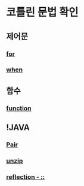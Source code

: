 # 코틀린 문법 확인

## 제어문
### [for](https://kotlinlang.org/docs/control-flow.html#for-loops)
### [when](https://kotlinlang.org/docs/kotlin-tour-control-flow.html#when)

## 함수
### [function](https://kotlinlang.org/docs/basic-syntax.html#functions)

## !JAVA
### [Pair](https://kotlinlang.org/api/latest/jvm/stdlib/kotlin/-pair/)
### [unzip](https://kotlinlang.org/api/latest/jvm/stdlib/kotlin.collections/unzip.html)
### [reflection - ::](https://kotlinlang.org/docs/reflection.html#jvm-dependency)